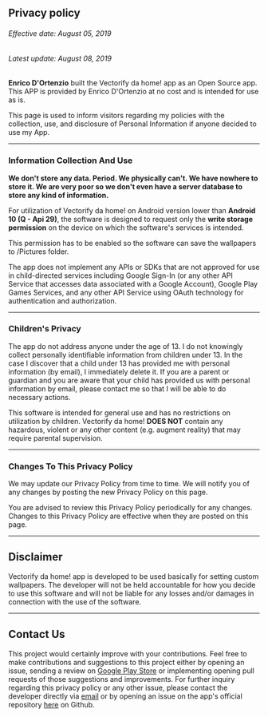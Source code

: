 ## Privacy policy

###### Effective date: August 05, 2019
###### Latest update: August 08, 2019

**Enrico D'Ortenzio** built the Vectorify da home! app as an Open Source app. This APP is provided by Enrico D'Ortenzio at no cost and is intended for use as is.

This page is used to inform visitors regarding my policies with the collection, use, and disclosure of Personal Information if anyone decided to use my App.<hr>


### Information Collection And Use

**We don't store any data. Period. We physically can't. We have nowhere to store it. We are very poor so we don't even have a server database to store any kind of information.**

For utilization of Vectorify da home! on Android version lower than **Android 10 (Q - Api 29)**, the software is designed to request only the **write storage permission** on the device on which the software's services is intended.

This permission has to be enabled so the software can save the wallpapers to /Pictures folder.

The app does not implement any APIs or SDKs that are not approved for use in child-directed services including Google Sign-In (or any other API Service that accesses data associated with a Google Account), Google Play Games Services, and any other API Service using OAuth technology for authentication and authorization.<hr>


### Children's Privacy

The app do not address anyone under the age of 13. I do not knowingly collect personally identifiable information from children under 13. In the case I discover that a child under 13 has provided me with personal information (by email), I immediately delete it. If you are a parent or guardian and you are aware that your child has provided us with personal information by email, please contact me so that I will be able to do necessary actions.

This software is intended for general use and has no restrictions on utilization by children. Vectorify da home! **DOES NOT** contain any hazardous, violent or any other content (e.g. augment reality) that may require parental supervision. <hr>


### Changes To This Privacy Policy

We may update our Privacy Policy from time to time. We will notify you of any changes by posting the new Privacy Policy on this page.

You are advised to review this Privacy Policy periodically for any changes. Changes to this Privacy Policy are effective when they are posted on this page.<hr>


## Disclaimer   

Vectorify da home! app is developed to be used basically for setting custom wallpapers. The developer will not be held accountable for how you decide to use this software and will not be liable for any losses and/or damages in connection with the use of the software. <hr>


## Contact Us

This project would certainly improve with your contributions. Feel free to make contributions and suggestions to this project either by opening an issue, sending a review on [Google Play Store](https://play.google.com/store/apps/details?id=com.iven.iconify) or implementing opening pull requests of those suggestions and improvements.
For further inquiry regarding this privacy policy or any other issue, please contact the developer directly via [email](enrico.dortenzio@hotmail.it) or by opening an issue on the app's official repository [here](https://github.com/enricocid/VectorifyDaHome/issues/new) on Github.
